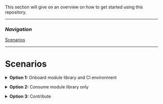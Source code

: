 This section will give on an overview on how to get started using this repository.

---

### _Navigation_
[Scenarios](#scenarios)

---

# Scenarios

<details>
<summary><b>Option 1:</b> Onboard module library and CI environment</summary>

The repository is built so that you can create your own private 1:1 clone and be able to reuse the same concepts and features in your own environment such as GitHub.

This requires three main steps:

1. Configure your Azure environment
1. Fork/clone the repository into your DevOps environment (GitHub or Azure DevOps)
1. Configure the CI environment

Depending on the DevOps environment you choose (GitHub or Azure DevOps) make sure you also account for the specific requirements outlined below.

## 1. Configure your Azure environment

CARML tests the deployments and stores the module artifacts in an Azure subscription. To do so, it requires a service principal with access to it.

In this first step make sure you
- Have/create an Azure Active Directory Service Principal with at least `Contributor` & `User Access Administrator` permissions on the Management-Group/Subscription you want to test the modules in
- Note down the following pieces of information
  - Application (Client) ID
  - Service Principal Object ID (**not** the object ID of the application)
  - Service Principal Secret (password)
  - Tenant ID
  - Subscription ID
  - Parent Management Group ID

## 2. Fork/clone the repository into your DevOps environment

Next you'll want to create your own copy of the code. Depending on the repository environment you want to use (GitHub or Azure DevOps), the set up will be slightly different.

> **Note:** Whether you chose GitHub or Azure DevOps as your repository's location does not affect your options when registering the pipelines.

<details>
<summary>GitHub Repository</summary>

For GitHub, you have two choices depending on your planned repository visibility:
- If the repository may be **public**, we recommend to create a simple fork into the target organization. As the CARML source repository is public, a fork must be public too.
- If you need a **private** version instead, we recommend you create your target repository, download/clone the CARML repository and upload the content to the created target repository
  > **Note:** This disables the feature to 'fetch' from the upstream (CARML) repository. As a result, you have to port updates manually.

</details>

<details>
<summary>Azure DevOps Repository</summary>

For a **private** Azure DevOps git, we recommend you create your target repository, download/clone the CARML repository and upload the content to the created target repository
> **Note:** This disables the feature to 'fetch' from the upstream (CARML) repository. As a result, you have to port updates manually.

</details>

## 3. Configure the CI environment

While the concepts are the same, the configuration of the CI environment differs drastically depending on the DevOps environment in which you want to register and run your pipelines.


<details>
<summary>GitHub</summary>
</details>

<details>
<summary>Azure DevOps</summary>
</details>

</details>

<p>

<details>
<summary><b>Option 2:</b> Consume module library only</summary>
</details>

<p>

<details>
<summary><b>Option 3:</b> Contribute</summary>
</details>
